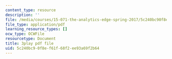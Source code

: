 ```yaml
---
content_type: resource
description: ''
file: /media/courses/15-071-the-analytics-edge-spring-2017/5c240bc90f8ef61f68f2ee93a69f2b64_iR1nRg-jm1o.pdf
file_type: application/pdf
learning_resource_types: []
ocw_type: OCWFile
resourcetype: Document
title: 3play pdf file
uid: 5c240bc9-0f8e-f61f-68f2-ee93a69f2b64
---
```

